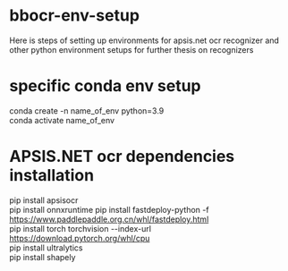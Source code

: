 # bbocr-env-setup
Here is steps of setting up environments for apsis.net ocr recognizer and other python environment setups for further thesis on recognizers

# specific conda env setup
conda create -n name_of_env python=3.9 <br>
conda activate name_of_env <br>

# APSIS.NET ocr dependencies installation
pip install apsisocr <br>
pip install onnxruntime
pip install fastdeploy-python -f https://www.paddlepaddle.org.cn/whl/fastdeploy.html <br>
pip install torch torchvision --index-url https://download.pytorch.org/whl/cpu <br>
pip install ultralytics <br>
pip install shapely <br>
